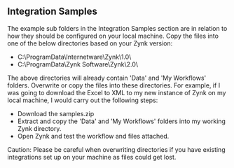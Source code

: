Integration Samples
-------------------

The example sub folders in the Integration Samples section are in relation to how they should be configured on your local machine. Copy the files into one of the below directories based on your Zynk version:

- C:\ProgramData\Internetware\Zynk\1.0\
- C:\ProgramData\Zynk Software\Zynk\2.0\

The above directories will already contain 'Data' and 'My Workflows' folders. Overwrite or copy the files into these directories. For example, if I was going to download the Excel to XML to my new instance of Zynk on my local machine, I would carry out the following steps:

- Download the samples.zip 
- Extract and copy the 'Data' and 'My Workflows' folders into my working Zynk directory.
- Open Zynk and test the workflow and files attached.

Caution: Please be careful when overwriting directories if you have existing integrations set up on your machine as files could get lost.